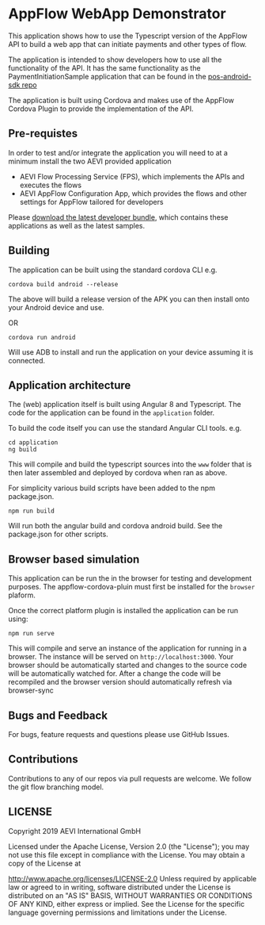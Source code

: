 # AppFlow WebApp Demonstrator

This application shows how to use the Typescript version of the AppFlow API to build a web app that can initiate payments and other types of flow.

The application is intended to show developers how to use all the functionality of the API. It has the same functionality as the PaymentInitiationSample application that can be found in the [pos-android-sdk repo](https://github.com/AEVI-AppFlow/pos-android-sdk)

The application is built using Cordova and makes use of the AppFlow Cordova Plugin to provide the implementation of the API.

## Pre-requistes

In order to test and/or integrate the application you will need to at a minimum install the two AEVI provided application

* AEVI Flow Processing Service (FPS), which implements the APIs and executes the flows
* AEVI AppFlow Configuration App, which provides the flows and other settings for AppFlow tailored for developers

Please [download the latest developer bundle](https://aevi-appflow.github.io/pos-android-sdk/downloads/), which contains these applications as well as the latest samples.

## Building

The application can be built using the standard cordova CLI e.g. 

```
cordova build android --release
```

The above will build a release version of the APK you can then install onto your Android device and use.

OR

```
cordova run android
```

Will use ADB to install and run the application on your device assuming it is connected.

## Application architecture

The (web) application itself is built using Angular 8 and Typescript. The code for the application can be found in the `application` folder.

To build the code itself you can use the standard Angular CLI tools. e.g.

```
cd application
ng build
```

This will compile and build the typescript sources into the `www` folder that is then later assembled and deployed by cordova when ran as above.

For simplicity various build scripts have been added to the npm package.json.

```
npm run build
```

Will run both the angular build and cordova android build. See the package.json for other scripts.

## Browser based simulation

This application can be run the in the browser for testing and development purposes. The appflow-cordova-pluin must first be installed for the `browser` plaform.

Once the correct platform plugin is installed the application can be run using:

```
npm run serve
```

This will compile and serve an instance of the application for running in a browser. The instance will be served on `http://localhost:3000`. Your browser should be automatically started and changes to the source code will be automatically watched for. After a change the code will be recompiled and the browser version should automatically refresh via browser-sync

## Bugs and Feedback
For bugs, feature requests and questions please use GitHub Issues.

## Contributions
Contributions to any of our repos via pull requests are welcome. We follow the git flow branching model.

## LICENSE
Copyright 2019 AEVI International GmbH

Licensed under the Apache License, Version 2.0 (the "License"); you may not use this file except in compliance with the License. You may obtain a copy of the License at

http://www.apache.org/licenses/LICENSE-2.0
Unless required by applicable law or agreed to in writing, software distributed under the License is distributed on an "AS IS" BASIS, WITHOUT WARRANTIES OR CONDITIONS OF ANY KIND, either express or implied. See the License for the specific language governing permissions and limitations under the License.